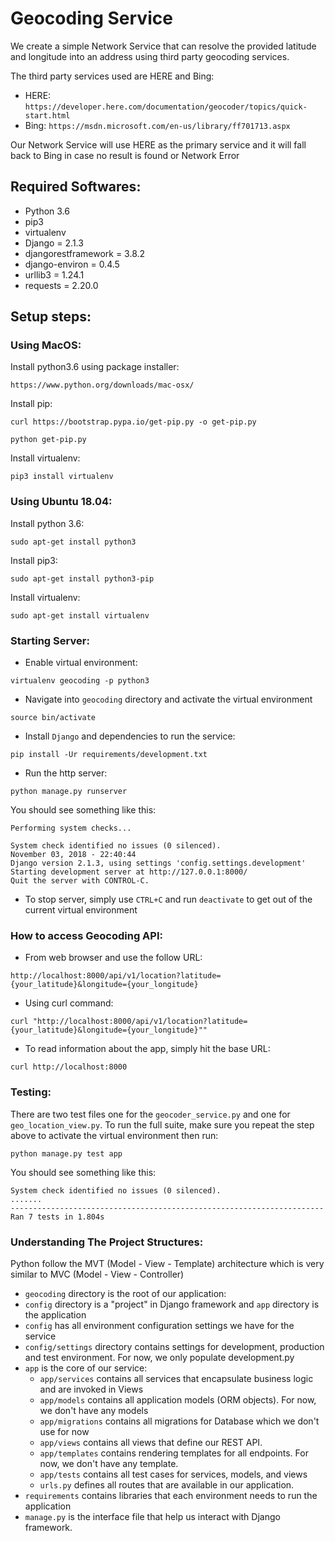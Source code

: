 # Geocoding Service

We create a simple Network Service that can resolve the provided latitude and longitude into an address using third party geocoding services.

The third party services used are HERE and Bing:

- HERE: `https://developer.here.com/documentation/geocoder/topics/quick-start.html`
- Bing: `https://msdn.microsoft.com/en-us/library/ff701713.aspx`

Our Network Service will use HERE as the primary service and it will fall back to Bing in case no result is found or Network Error

## Required Softwares:
- Python 3.6
- pip3
- virtualenv
- Django = 2.1.3 
- djangorestframework = 3.8.2
- django-environ = 0.4.5
- urllib3 = 1.24.1
- requests = 2.20.0

## Setup steps:

### Using MacOS:

Install python3.6 using package installer:

```https://www.python.org/downloads/mac-osx/```

Install pip:

```
curl https://bootstrap.pypa.io/get-pip.py -o get-pip.py

python get-pip.py

```

Install virtualenv:

```
pip3 install virtualenv
```

### Using Ubuntu 18.04:

Install python 3.6:

```
sudo apt-get install python3
```

Install pip3:

```
sudo apt-get install python3-pip
```

Install virtualenv:

```
sudo apt-get install virtualenv
```

### Starting Server:

- Enable virtual environment:

```virtualenv geocoding -p python3```

- Navigate into `geocoding` directory and activate the virtual environment

```source bin/activate```

- Install `Django` and dependencies to run the service:

```pip install -Ur requirements/development.txt```

- Run the http server:

```python manage.py runserver```

You should see something like this:

```
Performing system checks...
   
System check identified no issues (0 silenced).
November 03, 2018 - 22:40:44
Django version 2.1.3, using settings 'config.settings.development'
Starting development server at http://127.0.0.1:8000/
Quit the server with CONTROL-C.
```

- To stop server, simply use `CTRL+C` and run `deactivate` to get out of the current virtual environment

### How to access Geocoding API:

- From web browser and use the follow URL: 

```http://localhost:8000/api/v1/location?latitude={your_latitude}&longitude={your_longitude}```

- Using curl command:

```curl "http://localhost:8000/api/v1/location?latitude={your_latitude}&longitude={your_longitude}""```

- To read information about the app, simply hit the base URL:

```curl http://localhost:8000```

### Testing:

There are two test files one for the ```geocoder_service.py``` and one for ```geo_location_view.py```.
To run the full suite, make sure you repeat the step above to activate the virtual environment then run:

```python manage.py test app```

You should see something like this:

```
System check identified no issues (0 silenced).
.......
----------------------------------------------------------------------
Ran 7 tests in 1.804s
```

### Understanding The Project Structures:

Python follow the MVT (Model - View - Template) architecture which is very similar to MVC (Model - View - Controller)

- ```geocoding``` directory is the root of our application:
- ```config``` directory is a "project" in Django framework and ``app`` directory is the application 
- ```config``` has all environment configuration settings we have for the service
- ```config/settings``` directory contains settings for development, production and test environment. For now, we only populate development.py
- ```app``` is the core of our service:
  - ```app/services``` contains all services that encapsulate business logic and are invoked in Views  
  - ```app/models``` contains all application models (ORM objects). For now, we don't have any models
  - ```app/migrations``` contains all migrations for Database which we don't use for now
  - ```app/views``` contains all views that define our REST API. 
  - ```app/templates``` contains rendering templates for all endpoints. For now, we don't have any template.
  - ```app/tests``` contains all test cases for services, models, and views
  - ```urls.py``` defines all routes that are available in our application.
- ```requirements``` contains libraries that each environment needs to run the application
- ```manage.py``` is the interface file that help us interact with Django framework.

